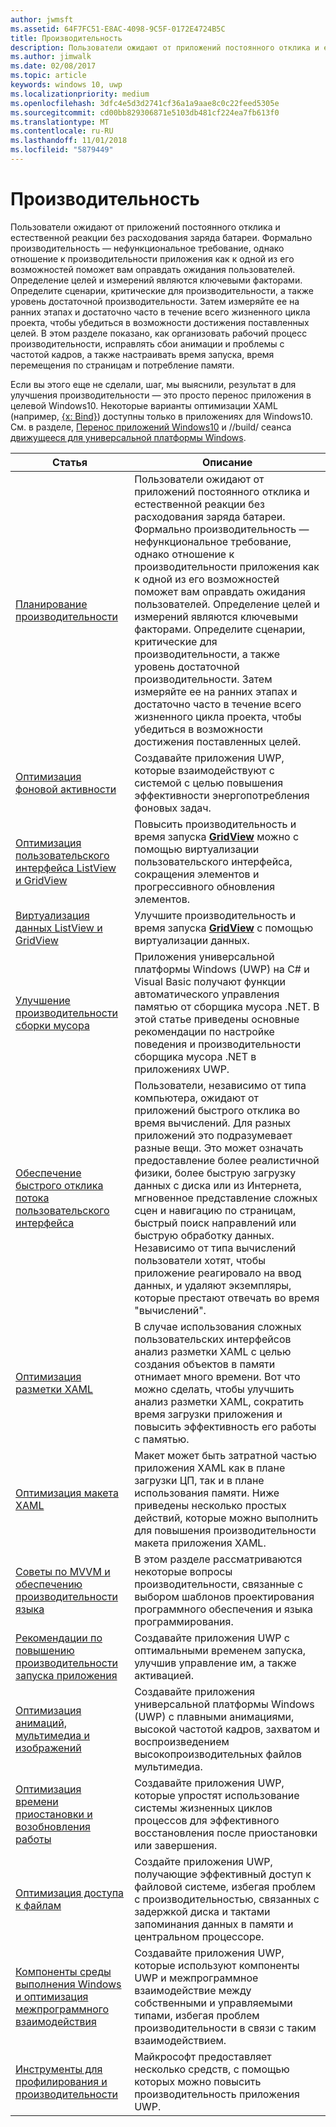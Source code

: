 ```yaml
---
author: jwmsft
ms.assetid: 64F7FC51-E8AC-4098-9C5F-0172E4724B5C
title: Производительность
description: Пользователи ожидают от приложений постоянного отклика и естественной реакции без расходования заряда батареи.
ms.author: jimwalk
ms.date: 02/08/2017
ms.topic: article
keywords: windows 10, uwp
ms.localizationpriority: medium
ms.openlocfilehash: 3dfc4e5d3d2741cf36a1a9aae8c0c22feed5305e
ms.sourcegitcommit: cd00bb829306871e5103db481cf224ea7fb613f0
ms.translationtype: MT
ms.contentlocale: ru-RU
ms.lasthandoff: 11/01/2018
ms.locfileid: "5879449"
---
```

# <a name="performance"></a>Производительность


Пользователи ожидают от приложений постоянного отклика и естественной реакции без расходования заряда батареи. Формально производительность — нефункциональное требование, однако отношение к производительности приложения как к одной из его возможностей поможет вам оправдать ожидания пользователей. Определение целей и измерений являются ключевыми факторами. Определите сценарии, критические для производительности, а также уровень достаточной производительности. Затем измеряйте ее на ранних этапах и достаточно часто в течение всего жизненного цикла проекта, чтобы убедиться в возможности достижения поставленных целей. В этом разделе показано, как организовать рабочий процесс производительности, исправлять сбои анимации и проблемы с частотой кадров, а также настраивать время запуска, время перемещения по страницам и потребление памяти.

Если вы этого еще не сделали, шаг, мы выяснили, результат в для улучшения производительности — это просто перенос приложения в целевой Windows10. Некоторые варианты оптимизации XAML (например, [{x: Bind}](https://msdn.microsoft.com/library/windows/apps/Mt204783)) доступны только в приложениях для Windows10. См. в разделе, [Перенос приложений Windows10](https://msdn.microsoft.com/library/windows/apps/Mt238321) и //build/ сеанса [движущееся для универсальной платформы Windows](http://channel9.msdn.com/Events/Build/2015/3-741).

| Статья | Описание |
|-------|-------------|
| [Планирование производительности](planning-and-measuring-performance.md) | Пользователи ожидают от приложений постоянного отклика и естественной реакции без расходования заряда батареи. Формально производительность — нефункциональное требование, однако отношение к производительности приложения как к одной из его возможностей поможет вам оправдать ожидания пользователей. Определение целей и измерений являются ключевыми факторами. Определите сценарии, критические для производительности, а также уровень достаточной производительности. Затем измеряйте ее на ранних этапах и достаточно часто в течение всего жизненного цикла проекта, чтобы убедиться в возможности достижения поставленных целей. |
| [Оптимизация фоновой активности](optimize-background-activity.md) | Создавайте приложения UWP, которые взаимодействуют с системой с целью повышения эффективности энергопотребления фоновых задач. |
| [Оптимизация пользовательского интерфейса ListView и GridView](optimize-gridview-and-listview.md) | Повысить производительность и время запуска [<strong>GridView</strong>](https://msdn.microsoft.com/library/windows/apps/BR242705) можно с помощью виртуализации пользовательского интерфейса, сокращения элементов и прогрессивного обновления элементов. |
| [Виртуализация данных ListView и GridView](listview-and-gridview-data-optimization.md) | Улучшите производительность и время запуска [<strong>GridView</strong>](https://msdn.microsoft.com/library/windows/apps/BR242705) с помощью виртуализации данных. |
| [Улучшение производительности сборки мусора](improve-garbage-collection-performance.md) | Приложения универсальной платформы Windows (UWP) на C# и Visual Basic получают функции автоматического управления памятью от сборщика мусора .NET. В этой статье приведены основные рекомендации по настройке поведения и производительности сборщика мусора .NET в приложениях UWP. |
| [Обеспечение быстрого отклика потока пользовательского интерфейса](keep-the-ui-thread-responsive.md) | Пользователи, независимо от типа компьютера, ожидают от приложений быстрого отклика во время вычислений. Для разных приложений это подразумевает разные вещи. Это может означать предоставление более реалистичной физики, более быструю загрузку данных с диска или из Интернета, мгновенное представление сложных сцен и навигацию по страницам, быстрый поиск направлений или быструю обработку данных. Независимо от типа вычислений пользователи хотят, чтобы приложение реагировало на ввод данных, и удаляют экземпляры, которые престают отвечать во время &quot;вычислений&quot;. |
| [Оптимизация разметки XAML](optimize-xaml-loading.md) | В случае использования сложных пользовательских интерфейсов анализ разметки XAML с целью создания объектов в памяти отнимает много времени. Вот что можно сделать, чтобы улучшить анализ разметки XAML, сократить время загрузки приложения и повысить эффективность его работы с памятью. | 
| [Оптимизация макета XAML](optimize-your-xaml-layout.md) | Макет может быть затратной частью приложения XAML как в плане загрузки ЦП, так и в плане использования памяти. Ниже приведены несколько простых действий, которые можно выполнить для повышения производительности макета приложения XAML. | 
| [Советы по MVVM и обеспечению производительности языка](mvvm-performance-tips.md) | В этом разделе рассматриваются некоторые вопросы производительности, связанные с выбором шаблонов проектирования программного обеспечения и языка программирования. |
| [Рекомендации по повышению производительности запуска приложения](best-practices-for-your-app-s-startup-performance.md) | Создавайте приложения UWP с оптимальными временем запуска, улучшив управление им, а также активацией. |
| [Оптимизация анимаций, мультимедиа и изображений](optimize-animations-and-media.md) | Создавайте приложения универсальной платформы Windows (UWP) с плавными анимациями, высокой частотой кадров, захватом и воспроизведением высокопроизводительных файлов мультимедиа. |
| [Оптимизация времени приостановки и возобновления работы](optimize-suspend-resume.md) | Создавайте приложения UWP, которые упростят использование системы жизненных циклов процессов для эффективного восстановления после приостановки или завершения. |
| [Оптимизация доступа к файлам](optimize-file-access.md) | Создайте приложения UWP, получающие эффективный доступ к файловой системе, избегая проблем с производительностью, связанных с задержкой диска и тактами запоминания данных в памяти и центральном процессоре. |
| [Компоненты среды выполнения Windows и оптимизация межпрограммного взаимодействия](windows-runtime-components-and-optimizing-interop.md) | Создавайте приложения UWP, которые используют компоненты UWP и межпрограммное взаимодействие между собственными и управляемыми типами, избегая проблем производительности в связи с таким взаимодействием. |
| [Инструменты для профилирования и производительности](tools-for-profiling-and-performance.md) | Майкрософт предоставляет несколько средств, с помощью которых можно повысить производительность приложения UWP.|

